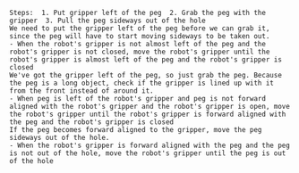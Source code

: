   
    Steps:  1. Put gripper left of the peg  2. Grab the peg with the gripper  3. Pull the peg sideways out of the hole
    We need to put the gripper left of the peg before we can grab it, since the peg will have to start moving sideways to be taken out.
    - When the robot's gripper is not almost left of the peg and the robot's gripper is not closed, move the robot's gripper until the robot's gripper is almost left of the peg and the robot's gripper is closed
    We've got the gripper left of the peg, so just grab the peg. Because the peg is a long object, check if the gripper is lined up with it from the front instead of around it.
    - When peg is left of the robot's gripper and peg is not forward aligned with the robot's gripper and the robot's gripper is open, move the robot's gripper until the robot's gripper is forward aligned with the peg and the robot's gripper is closed
    If the peg becomes forward aligned to the gripper, move the peg sideways out of the hole.
    - When the robot's gripper is forward aligned with the peg and the peg is not out of the hole, move the robot's gripper until the peg is out of the hole